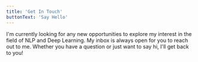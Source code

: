 ```yaml
---
title: 'Get In Touch'
buttonText: 'Say Hello'
---
```


I'm currently looking for any new opportunities to explore my interest in the field of NLP and Deep Learning. My inbox is always open for you to reach out to me. Whether you have a question or just want to say hi, I'll get back to you!
